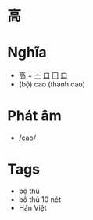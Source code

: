 # 高

# Nghĩa
* 高 = [亠](亠.md) [口](口.md) [冂](冂.md) [口](口.md)
* (bộ) cao (thanh cao)

# Phát âm
* /cao/

# Tags
* bộ thủ
*  bộ thủ 10 nét
*  Hán Việt


